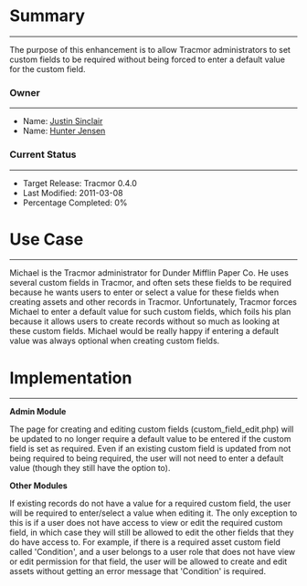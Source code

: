 # Summary #

---

The purpose of this enhancement is to allow Tracmor administrators to set custom fields to be required without being forced to enter a default value for the custom field.


### Owner ###

---

  * Name: [Justin Sinclair](http://code.google.com/u/jsinclair/)
  * Name: [Hunter Jensen](http://code.google.com/u/hunterjensen/)


### Current Status ###

---

  * Target Release: Tracmor 0.4.0
  * Last Modified: 2011-03-08
  * Percentage Completed: 0%


# Use Case #

---

Michael is the Tracmor administrator for Dunder Mifflin Paper Co. He uses several custom fields in Tracmor, and often sets these fields to be required because he wants users to enter or select a value for these fields when creating assets and other records in Tracmor. Unfortunately, Tracmor forces Michael to enter a default value for such custom fields, which foils his plan because it allows users to create records without so much as looking at these custom fields. Michael would be really happy if entering a default value was always optional when creating custom fields.

# Implementation #

---

**Admin Module**

The page for creating and editing custom fields (custom\_field\_edit.php) will be updated to no longer require a default value to be entered if the custom field is set as required. Even if an existing custom field is updated from not being required to being required, the user will not need to enter a default value (though they still have the option to).

**Other Modules**

If existing records do not have a value for a required custom field, the user will be required to enter/select a value when editing it. The only exception to this is if a user does not have access to view or edit the required custom field, in which case they will still be allowed to edit the other fields that they do have access to. For example, if there is a required asset custom field called 'Condition', and a user belongs to a user role that does not have view or edit permission for that field, the user will be allowed to create and edit assets without getting an error message that 'Condition' is required.